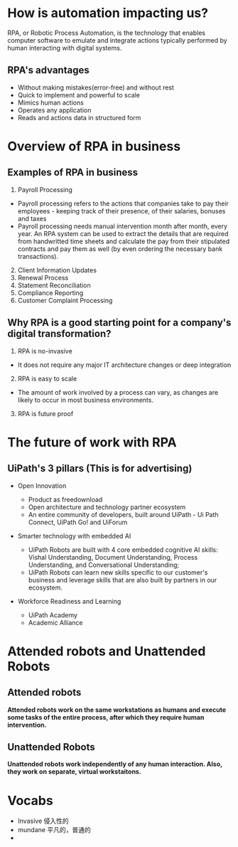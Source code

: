 # How is automation impacting us?
RPA, or Robotic Process Automation, is the technology that enables computer software to emulate and integrate actions typically performed by human interacting with digital systems.

## RPA's advantages
- Without making mistakes(error-free) and without rest
- Quick to implement and powerful to scale
- Mimics human actions
- Operates any application
- Reads and actions data in structured form

# Overview of RPA in business

## Examples of RPA in business

1. Payroll Processing
 - Payroll processing refers to the actions that companies take to pay their employees - keeping track of their presence, of their salaries, bonuses and taxes
 - Payroll processing needs manual intervention month after month, every year. An RPA system can be used to extract the details that are required from handwritted time sheets and calculate the pay from their stipulated contracts and pay them as well (by even ordering the necessary bank transactions).

2. Client Information Updates
3. Renewal Process
4. Statement Reconciliation
5. Compliance Reporting
6. Customer Complaint Processing

## Why RPA is a good starting point for a company's digital transformation?

1. RPA is no-invasive
- It does not require any major IT architecture changes or deep integration
2. RPA is easy to scale
- The amount of work involved by a process can vary, as changes are likely to occur in most business environments.
3. RPA is future proof

# The future of work with RPA

## UiPath's 3 pillars (This is for advertising)

- Open Innovation
  -  Product as freedownload
  -  Open architecture and technology partner ecosystem
  -  An entire community of developers, built around UiPath - Ui Path Connect, UiPath Go! and UiForum

- Smarter technology with embedded AI
  - UiPath Robots are built with 4 core embedded cognitive AI skills: Vishal Understanding, Document Understanding, Process Understanding, and Conversational Understanding;
  - UiPath Robots can learn new skills specific to our customer's business and leverage skills that are also built by partners in our ecosystem.
- Workforce Readiness and Learning
  - UiPath Academy
  - Academic Alliance
  
 
# Attended robots and Unattended Robots

## Attended robots
__Attended robots work on the same workstations as humans and execute some tasks of the entire process, after which they require human intervention.__

## Unattended Robots
__Unattended robots work independently of any human interaction. Also, they work on separate, virtual workstaitons.__

# Vocabs
- Invasive 侵入性的
- mundane 平凡的，普通的
- 

